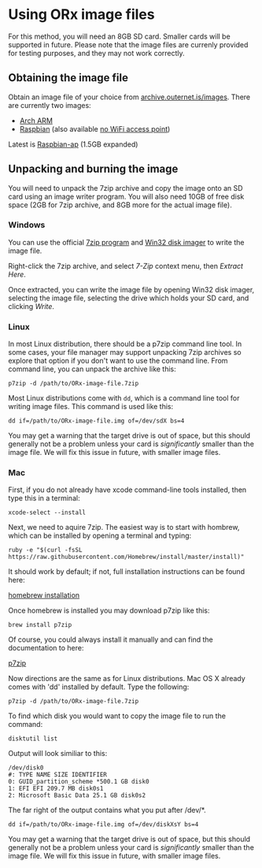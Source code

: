 # Using ORx image files

For this method, you will need an 8GB SD card. Smaller cards will be supported
in future. Please note that the image files are currenly provided for testing
purposes, and they may not work correctly.

## Obtaining the image file

Obtain an image file of your choice from 
[archive.outernet.is/images](http://archive.outernet.is/images/). There are
currently two images:

 - [Arch ARM](http://archive.outernet.is/images/ORx-ArchLinuxARM-20141208.7z)
 - [Raspbian](http://archive.outernet.is/images/ORx-Raspbian-20150319-AP.7z) (also available [no WiFi access point](http://archive.outernet.is/images/ORx-Raspbian-20150319.7z))
 
 Latest is [Raspbian-ap](http://archive.outernet.is/images/ORx-Raspbian-20150319-AP.7z) (1.5GB expanded)

## Unpacking and burning the image

You will need to unpack the 7zip archive and copy the image onto an SD card
using an image writer program. You will also need 10GB of free disk space (2GB
for 7zip archive, and 8GB more for the actual image file).

### Windows

You can use the official [7zip program](http://7-zip.org/download.html) and
[Win32 disk imager](http://sourceforge.net/projects/win32diskimager/) to write
the image file.

Right-click the 7zip archive, and select *7-Zip* context menu, then 
*Extract Here*. 

Once extracted, you can write the image file by opening Win32 disk imager,
selecting the image file, selecting the drive which holds your SD card, and
clicking *Write*.

### Linux

In most Linux distribution, there should be a p7zip command line tool. In some
cases, your file manager may support unpacking 7zip archives so explore that
option if you don't want to use the command line. From command line, you can
unpack the archive like this:

    p7zip -d /path/to/ORx-image-file.7zip

Most Linux distributions come with `dd`, which is a command line tool for
writing image files. This command is used like this:

    dd if=/path/to/ORx-image-file.img of=/dev/sdX bs=4

You may get a warning that the target drive is out of space, but this should
generally not be a problem unless your card is *significantly* smaller than the
image file. We will fix this issue in future, with smaller image files.

### Mac
First, if you do not already have xcode command-line tools installed, then type this in a terminal:

    xcode-select --install
 
Next, we need to aquire 7zip. The easiest way is to start with hombrew, which can be installed by opening a terminal and typing:

    ruby -e "$(curl -fsSL https://raw.githubusercontent.com/Homebrew/install/master/install)"

It should work by default; if not, full installation instructions can be found here:

 [homebrew installation](https://github.com/Homebrew/homebrew/blob/master/share/doc/homebrew/Installation.md)

Once homebrew is installed you may download p7zip like this:

    brew install p7zip

Of course, you could always install it manually and can find the documentation to here:

[p7zip](http://p7zip.sourceforge.net/)

Now directions are the same as for Linux distributions. Mac OS X already comes with 'dd' installed by default. Type the following:

    p7zip -d /path/to/ORx-image-file.7zip
 
 To find which disk you would want to copy the image file to run the command:
 
    disktutil list
 
 Output will look similiar to this:
 
    /dev/disk0
    #: TYPE NAME SIZE IDENTIFIER
    0: GUID_partition_scheme *500.1 GB disk0
    1: EFI EFI 209.7 MB disk0s1
    2: Microsoft Basic Data 25.1 GB disk0s2

The far right of the output contains what you put after /dev/*.

    dd if=/path/to/ORx-image-file.img of=/dev/diskXsY bs=4
 
You may get a warning that the target drive is out of space, but this should
generally not be a problem unless your card is *significantly* smaller than the
image file. We will fix this issue in future, with smaller image files.

